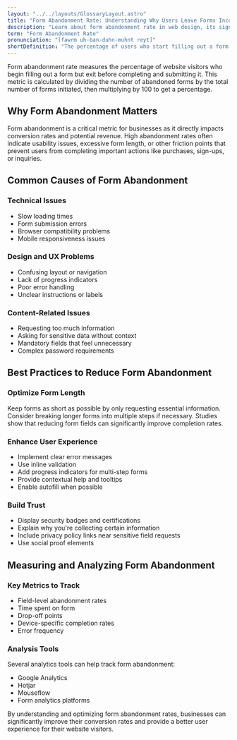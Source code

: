 ```yaml
---
layout: "../../layouts/GlossaryLayout.astro"
title: "Form Abandonment Rate: Understanding Why Users Leave Forms Incomplete"
description: "Learn about form abandonment rate in web design, its significance for user experience, and strategies to reduce form abandonment on your website."
term: "Form Abandonment Rate"
pronunciation: "[fawrm uh-ban-duhn-muhnt reyt]"
shortDefinition: "The percentage of users who start filling out a form but leave before completing and submitting it."
---
```


Form abandonment rate measures the percentage of website visitors who begin filling out a form but exit before completing and submitting it. This metric is calculated by dividing the number of abandoned forms by the total number of forms initiated, then multiplying by 100 to get a percentage.

## Why Form Abandonment Matters

Form abandonment is a critical metric for businesses as it directly impacts conversion rates and potential revenue. High abandonment rates often indicate usability issues, excessive form length, or other friction points that prevent users from completing important actions like purchases, sign-ups, or inquiries.

## Common Causes of Form Abandonment

### Technical Issues
- Slow loading times
- Form submission errors
- Browser compatibility problems
- Mobile responsiveness issues

### Design and UX Problems
- Confusing layout or navigation
- Lack of progress indicators
- Poor error handling
- Unclear instructions or labels

### Content-Related Issues
- Requesting too much information
- Asking for sensitive data without context
- Mandatory fields that feel unnecessary
- Complex password requirements

## Best Practices to Reduce Form Abandonment

### Optimize Form Length
Keep forms as short as possible by only requesting essential information. Consider breaking longer forms into multiple steps if necessary. Studies show that reducing form fields can significantly improve completion rates.

### Enhance User Experience
- Implement clear error messages
- Use inline validation
- Add progress indicators for multi-step forms
- Provide contextual help and tooltips
- Enable autofill when possible

### Build Trust
- Display security badges and certifications
- Explain why you're collecting certain information
- Include privacy policy links near sensitive field requests
- Use social proof elements

## Measuring and Analyzing Form Abandonment

### Key Metrics to Track
- Field-level abandonment rates
- Time spent on form
- Drop-off points
- Device-specific completion rates
- Error frequency

### Analysis Tools
Several analytics tools can help track form abandonment:
- Google Analytics
- Hotjar
- Mouseflow
- Form analytics platforms

By understanding and optimizing form abandonment rates, businesses can significantly improve their conversion rates and provide a better user experience for their website visitors.
